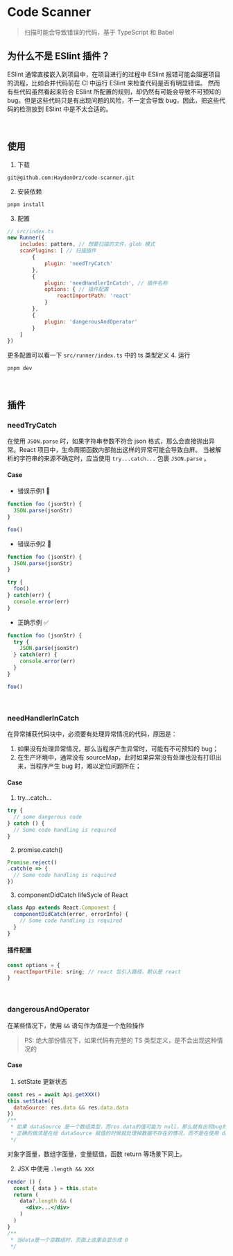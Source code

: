 # Code Scanner
> 扫描可能会导致错误的代码，基于 TypeScript 和 Babel

## 为什么不是 ESlint 插件？
ESlint 通常直接嵌入到项目中，在项目进行的过程中 ESlint 报错可能会阻塞项目的流程，比如合并代码前在 CI 中运行 ESlint 来检查代码是否有明显错误。
然而有些代码虽然看起来符合 ESlint 所配置的规则，却仍然有可能会导致不可预知的 bug。但是这些代码只是有出现问题的风险，不一定会导致 bug，因此，把这些代码的检测放到 ESlint 中是不太合适的。

<br/>

## 使用
1. 下载
```shell
git@github.com:HaydenOrz/code-scanner.git
```
2. 安装依赖
```shell
pnpm install
```
3. 配置
```js
// src/index.ts
new Runner({
    includes: pattern, // 想要扫描的文件，glob 模式
    scanPlugins: [ // 扫描插件
        {
            plugin: 'needTryCatch'
        },
        {
            plugin: 'needHandlerInCatch', // 插件名称
            options: { // 插件配置
                reactImportPath: 'react'
            }
        },
        {
            plugin: 'dangerousAndOperator'
        }
    ]
})
```
更多配置可以看一下 `src/runner/index.ts` 中的 ts 类型定义
4. 运行
```shell
pnpm dev
```

<br/>

## 插件
### needTryCatch
在使用 `JSON.parse` 时，如果字符串参数不符合 json 格式，那么会直接抛出异常。React 项目中，生命周期函数内部抛出这样的异常可能会导致白屏。
当被解析的字符串的来源不确定时，应当使用 `try...catch...` 包裹 `JSON.parse` 。

#### Case
+ 错误示例1 🚫
```js
function foo (jsonStr) {
  JSON.parse(jsonStr)
}

foo()
```
+ 错误示例2 🚫
```js
function foo (jsonStr) {
  JSON.parse(jsonStr)
}

try {
  foo()
} catch(err) {
  console.error(err)
}
```
+ 正确示例 ✅
```js
function foo (jsonStr) {
  try {
    JSON.parse(jsonStr)
  } catch(err) {
    console.error(err)
  }
}

foo()
```

<br/>

### needHandlerInCatch
在异常捕获代码块中，必须要有处理异常情况的代码，原因是：
1. 如果没有处理异常情况，那么当程序产生异常时，可能有不可预知的 bug；
2. 在生产环境中，通常没有 sourceMap，此时如果异常没有处理也没有打印出来，当程序产生 bug 时，难以定位问题所在；

#### Case
1. try...catch...
```js
try {
  // some dangerous code
} catch () {
  // Some code handling is required
}
```
2. promise.catch()
```js
Promise.reject()
.catch(e => {
  // Some code handling is required
})
```
3. componentDidCatch lifeSycle of React
```js
class App extends React.Component {
  componentDidCatch(error, errorInfo) {
    // Some code handling is required
  }
}
```

#### 插件配置
```js
const options = {
  reactImportFile: sring; // react 包引入路径，默认是 react
}
```

<br/>

### dangerousAndOperator
在某些情况下，使用 `&&` 语句作为值是一个危险操作
> PS: 绝大部份情况下，如果代码有完整的 TS 类型定义，是不会出现这种情况的
#### Case
1. setState 更新状态
```js
const res = await Api.getXXX()
this.setState({
  dataSource: res.data && res.data.data
})
/**
 * 如果 dataSource 是一个数组类型，而res.data的值可能为 null，那么就有出现bug的风险，
 * 正确的做法是在给 dataSource 赋值的时候就处理掉数据不存在的情况，而不是在使用 dataSource 的地方去处理 
 */ 
```
对象字面量，数组字面量，变量赋值，函数 return 等场景下同上。

2. JSX 中使用 `.length && XXX`

```jsx
render () {
  const { data } = this.state
  return (
    data?.length && (
      <div>...</div>
    )
  )
}
/**
 * 当data是一个空数组时，页面上这里会显示成 0 
 */
```








